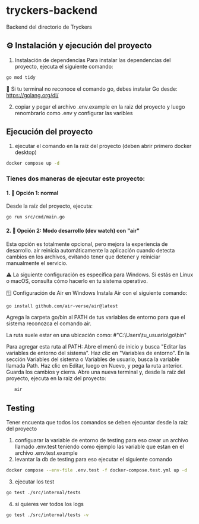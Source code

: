 # tryckers-backend

Backend del directorio de Tryckers



## ⚙️ Instalación y ejecución del proyecto

1. Instalación de dependencias
   Para instalar las dependencias del proyecto, ejecuta el siguiente comando: 
```bash
go mod tidy
```

📌 Si tu terminal no reconoce el comando go, debes instalar Go desde: https://golang.org/dl/

2. copiar y pegar el archivo .env.example en la raiz del proyecto y luego renombrarlo como .env 
   y configurar las varibles

## Ejecución del proyecto

1. ejecutar el comando  en la raiz del proyecto (deben abrir primero docker desktop)
```bash
docker compose up -d
```

### Tienes dos maneras de ejecutar este proyecto:

#### 1. 🔹 Opción 1: normal
Desde la raíz del proyecto, ejecuta:
```bash
go run src/cmd/main.go
```

#### 2. 🔹 Opción 2: Modo desarrollo (dev watch) con "air"
Esta opción es totalmente opcional, pero mejora la experiencia de desarrollo. air reinicia automáticamente la aplicación cuando detecta cambios en los archivos, evitando tener que detener y reiniciar manualmente el servicio.

   ⚠️ La siguiente configuración es específica para Windows. Si estás en Linux o macOS, consulta cómo hacerlo en tu sistema operativo.

🪟 Configuración de Air en Windows
Instala Air con el siguiente comando:
   ```bash
go install github.com/air-verse/air@latest
```
Agrega la carpeta go/bin al PATH de tus variables de entorno para que el sistema reconozca el comando air.

La ruta suele estar en una ubicación como:
#"C:\Users\tu_usuario\go\bin"

Para agregar esta ruta al PATH:
Abre el menú de inicio y busca "Editar las variables de entorno del sistema".
Haz clic en "Variables de entorno".
En la sección Variables del sistema o Variables de usuario, busca la variable llamada Path.
Haz clic en Editar, luego en Nuevo, y pega la ruta anterior.
Guarda los cambios y cierra.
Abre una nueva terminal y, desde la raíz del proyecto, ejecuta en la raiz del proyecto:
   ```bash
      air
```


## Testing 
Tener encuenta que todos los comandos se deben ejecuntar desde la raiz del proyecto 
1. configuarar la variable de entorno de testing para eso crear un archivo llamado .env.test teniendo como ejemplo
las variable que estan en el archivo .env.test.example
2. levantar la db de testing para eso ejecutar el siguiente comando 
```bash
docker compose --env-file .env.test -f docker-compose.test.yml up -d
```
3. ejecutar los test 
```bash
go test ./src/internal/tests
```
4. si quieres ver todos los logs 
```bash
go test ./src/internal/tests -v
```

